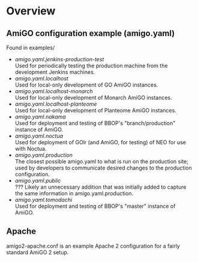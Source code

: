 # Overview

## AmiGO configuration example (amigo.yaml)

Found in examples/

* *amigo.yaml.jenkins-production-test*
<br>Used for periodically testing the production machine from the development Jenkins machines.
* *amigo.yaml.localhost*
<br>Used for local-only development of GO AmiGO instances.
* *amigo.yaml.localhost-monarch*
<br>Used for local-only development of Monarch AmiGO instances.
* *amigo.yaml.localhost-planteome*
<br>Used for local-only development of Planteome AmiGO instances.
* *amigo.yaml.nakama*
<br>Used for deployment and testing of BBOP's "branch/production" instance of AmiGO.
* *amigo.yaml.noctua*
<br> Used for deployment of GOlr (and AmiGO, for testing) of NEO for use with Noctua.
* *amigo.yaml.production*
<br> The closest possible amigo.yaml to what is run on the production site; used by developers to communicate desired changes to the production configuration.
* *amigo.yaml.public*
<br> ??? Likely an unnecessary addition that was initially added to capture the same information in amigo.yaml.production.
* *amigo.yaml.tomodachi*
<br>Used for deployment and testing of BBOP's "master" instance of AmiGO.

## Apache

amigo2-apache.conf is an example Apache 2 configuration for a fairly
standard AmiGO 2 setup.
